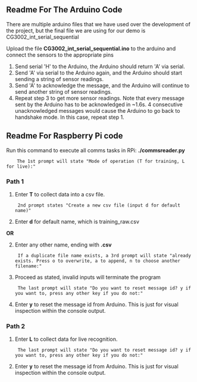 ## Readme For The Arduino Code

There are multiple arduino files that we have used over the development of the project, but the final file we are using for our demo is CG3002_int_serial_sequential

Upload the file **CG3002_int_serial_sequential.ino** to the arduino and connect the sensors to the appropriate pins

1) Send serial 'H' to the Arduino, the Arduino should return 'A' via serial.
2) Send 'A' via serial to the Arduino again, and the Arduino should start sending a string of sensor readings.
3) Send 'A' to acknowledge the message, and the Arduino will continue to send another string of sensor readings.
3) Repeat step 3 to get more sensor readings. Note that every message sent by the Arduino has to be acknowledged in ~1.6s. 4 consecutive unacknowledged messages would cause the Arduino to go back to handshake mode. In this case, repeat step 1.


## Readme For Raspberry Pi code

Run this command to execute all comms tasks in RPi: **./commsreader.py**

        The 1st prompt will state "Mode of operation (T for training, L for live):"

### Path 1

1) Enter **T** to collect data into a csv file.

        2nd prompt states "Create a new csv file (input d for default name)"

2) Enter **d** for default name, which is training_raw.csv

**OR**

2) Enter any other name, ending with **.csv**
      
        If a duplicate file name exists, a 3rd prompt will state "already exists. Press o to overwrite, a to append, n to choose another filename:"

3) Proceed as stated, invalid inputs will terminate the program
  
        The last prompt will state "Do you want to reset message id? y if you want to, press any other key if you do not:"

4) Enter **y** to reset the message id from Arduino. This is just for visual inspection within the console output.

### Path 2

1) Enter **L** to collect data for live recognition.

        The last prompt will state "Do you want to reset message id? y if you want to, press any other key if you do not:"

2) Enter **y** to reset the message id from Arduino. This is just for visual inspection within the console output.





